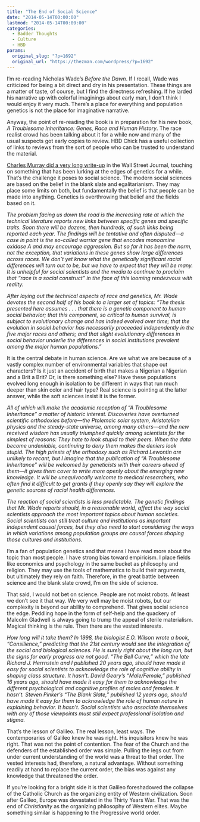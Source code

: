 ```yaml
---
title: "The End of Social Science"
date: "2014-05-14T00:00:00"
lastmod: "2014-05-14T00:00:00"
categories:
  - Badder Thoughts
  - Culture
  - HBD
params:
  original_slug: "?p=1692"
  original_url: "https://thezman.com/wordpress/?p=1692"
---
```


I’m re-reading Nicholas Wade’s *Before the Dawn*. If I recall, Wade was
criticized for being a bit direct and dry in his presentation. These
things are a matter of taste, of course, but I find the directness
refreshing. If he larded his narrative up with colorful imaginings about
early man, I don’t think I would enjoy it very much. There’s a place for
everything and population genetics is not the place for imaginative
narrative.

Anyway, the point of re-reading the book is in preparation for his new
book, *A Troublesome Inheritance: Genes, Race and Human History*. The
race realist crowd has been talking about it for a while now and many of
the usual suspects got early copies to review. HBD Chick has a useful
collection of links to reviews from the sort of people who can be
trusted to understand the material.

<a
href="http://online.wsj.com/news/articles/SB10001424052702303380004579521482247869874?mg=reno64-wsj"
rel="noopener noreferrer" target="_blank">Charles Murray did a very long
write-up</a> in the Wall Street Journal, touching on something that has
been lurking at the edges of genetics for a while. That’s the challenge
it poses to social science. The modern social sciences are based on the
belief in the blank slate and egalitarianism. They may place some limits
on both, but fundamentally the belief is that people can be made into
anything. Genetics is overthrowing that belief and the fields based on
it.

*The problem facing us down the road is the increasing rate at which the
technical literature reports new links between specific genes and
specific traits. Soon there will be dozens, then hundreds, of such links
being reported each year. The findings will be tentative and often
disputed—a case in point is the so-called warrior gene that encodes
monoamine oxidase A and may encourage aggression. But so far it has been
the norm, not the exception, that variations in these genes show large
differences across races. We don’t yet know what the genetically
significant racial differences will turn out to be, but we have to
expect that they will be many. It is unhelpful for social scientists and
the media to continue to proclaim that “race is a social construct” in
the face of this looming rendezvous with reality.*

*After laying out the technical aspects of race and genetics, Mr. Wade
devotes the second half of his book to a larger set of topics: “The
thesis presented here assumes . . . that there is a genetic component to
human social behavior; that this component, so critical to human
survival, is subject to evolutionary change and has indeed evolved over
time; that the evolution in social behavior has necessarily proceeded
independently in the five major races and others; and that slight
evolutionary differences in social behavior underlie the differences in
social institutions prevalent among the major human populations.”*

It is the central debate in human science. Are we what we are because of
a vastly complex number of environmental variables that shape out
characters? Is it just an accident of birth that makes a Nigerian a
Nigerian and a Brit a Brit? Or, is there something else? Have these
populations evolved long enough in isolation to be different in ways
that run much deeper than skin color and hair type? Real science is
pointing at the latter answer, while the soft sciences insist it is the
former.

*All of which will make the academic reception of “A Troublesome
Inheritance” a matter of historic interest. Discoveries have overturned
scientific orthodoxies before—the Ptolemaic solar system, Aristotelian
physics and the steady-state universe, among many others—and the new
received wisdom has usually triumphed quickly among scientists for the
simplest of reasons: They hate to look stupid to their peers. When the
data become undeniable, continuing to deny them makes the deniers look
stupid. The high priests of the orthodoxy such as Richard Lewontin are
unlikely to recant, but I imagine that the publication of “A Troublesome
Inheritance” will be welcomed by geneticists with their careers ahead of
them—it gives them cover to write more openly about the emerging new
knowledge. It will be unequivocally welcome to medical researchers, who
often find it difficult to get grants if they openly say they will
explore the genetic sources of racial health differences.*

*The reaction of social scientists is less predictable. The genetic
findings that Mr. Wade reports should, in a reasonable world, affect the
way social scientists approach the most important topics about human
societies. Social scientists can still treat culture and institutions as
important independent causal forces, but they also need to start
considering the ways in which variations among population groups are
causal forces shaping those cultures and institutions.*

I’m a fan of population genetics and that means I have read more about
the topic than most people. I have strong bias toward empiricism. I
place fields like economics and psychology in the same bucket as
philosophy and religion. They may use the tools of mathematics to build
their arguments, but ultimately they rely on faith. Therefore, in the
great battle between science and the blank slate crowd, I’m on the side
of science.

That said, I would not bet on science. People are not moist robots. At
least we don’t see it that way. We very well may be moist robots, but
our complexity is beyond our ability to comprehend. That gives social
science the edge. Peddling hope in the form of self-help and the
quackery of Malcolm Gladwell is always going to trump the appeal of
sterile materialism. Magical thinking is the rule. Then there are the
vested interests.

*How long will it take them? In 1998, the biologist E.O. Wilson wrote a
book, “Consilience,” predicting that the 21st century would see the
integration of the social and biological sciences. He is surely right
about the long run, but the signs for early progress are not good. “The
Bell Curve,” which the late Richard J. Herrnstein and I published 20
years ago, should have made it easy for social scientists to acknowledge
the role of cognitive ability in shaping class structure. It hasn’t.
David Geary’s “Male/Female,” published 16 years ago, should have made it
easy for them to acknowledge the different psychological and cognitive
profiles of males and females. It hasn’t. Steven Pinker’s “The Blank
Slate,” published 12 years ago, should have made it easy for them to
acknowledge the role of human nature in explaining behavior. It hasn’t.
Social scientists who associate themselves with any of those viewpoints
must still expect professional isolation and stigma.*

That’s the lesson of Galileo. The real lesson, least ways. The
contemporaries of Galileo knew he was right. His inquisitors knew he was
right. That was not the point of contention. The fear of the Church and
the defenders of the established order was simple. Pulling the legs out
from under current understanding of the world was a threat to that
order. The vested interests had, therefore, a natural advantage. Without
something readily at hand to replace the current order, the bias was
against any knowledge that threatened the order.

If you’re looking for a bright side it is that Galileo foreshadowed the
collapse of the Catholic Church as the organizing entity of Western
civilization. Soon after Galileo, Europe was devastated in the Thirty
Years War. That was the end of *Christianity* as the organizing
philosophy of Western elites. Maybe something similar is happening to
the Progressive world order.
